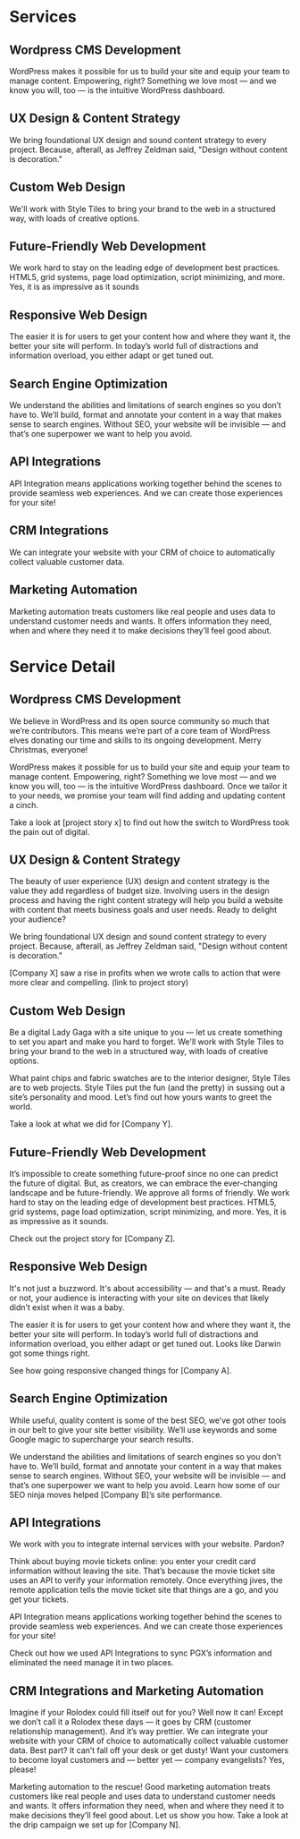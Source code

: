  
# Services
## Wordpress CMS Development
WordPress makes it possible for us to build your site and equip your 
team to manage content. Empowering, right? Something we love most — 
and we know you will, too — is the intuitive WordPress dashboard.

## UX Design & Content Strategy
We bring foundational UX design and sound content strategy to every 
project. Because, afterall, as Jeffrey Zeldman said, "Design without 
content is decoration."

## Custom Web Design
We'll work with Style Tiles to bring your brand to the web in a structured way, with loads of creative options. 

## Future-Friendly Web Development
We work hard to stay on the leading edge of development best practices. 
HTML5, grid systems, page load optimization, script minimizing, and 
more. Yes, it is as impressive as it sounds

## Responsive Web Design
The easier it is for users to get your content how and where they want it, 
the better your site will perform. In today’s world full of distractions and 
information overload, you either adapt or get tuned out.

## Search Engine Optimization
We understand the abilities and limitations of search engines so you 
don’t have to. We’ll build, format and annotate your content in a way that 
makes sense to search engines. Without SEO, your website will be 
invisible — and that’s one superpower we want to help you avoid. 

## API Integrations
API Integration means applications working together behind the scenes 
to provide seamless web experiences. And we can create those 
experiences for your site! 

## CRM Integrations
We can integrate your website with your CRM of choice to automatically collect valuable customer data.

## Marketing Automation
Marketing automation treats customers like real people and uses data to understand customer needs and wants. It offers information they need, when and where they need it to make decisions they’ll feel good about. 



# Service Detail

## Wordpress CMS Development
We believe in WordPress and its open source community so much that 
we’re contributors. This means we’re part of a core team of WordPress 
elves donating our time and skills to its ongoing development. Merry 
Christmas, everyone! 

WordPress makes it possible for us to build your site and equip your 
team to manage content. Empowering, right? Something we love most — 
and we know you will, too — is the intuitive WordPress dashboard. Once 
we tailor it to your needs, we promise your team will find adding and 
updating content a cinch. 

Take a look at [project story x] to find out how the switch to WordPress 
took the pain out of digital. 

## UX Design & Content Strategy
The beauty of user experience (UX) design and content strategy is the 
value they add regardless of budget size. Involving users in the design 
process and having the right content strategy will help you build a 
website with content that meets business goals and user needs. Ready to 
delight your audience? 

We bring foundational UX design and sound content strategy to every 
project. Because, afterall, as Jeffrey Zeldman said, "Design without 
content is decoration." 

[Company X] saw a rise in profits when we wrote calls to action that were 
more clear and compelling. (link to project story) 
 
## Custom Web Design
Be a digital Lady Gaga with a site unique to you — let us create 
something to set you apart and make you hard to forget. We'll work with 
Style Tiles to bring your brand to the web in a structured way, with loads 
of creative options. 

What paint chips and fabric swatches are to the interior designer, Style 
Tiles are to web projects. Style Tiles put the fun (and the pretty) in 
sussing out a site’s personality and mood. Let’s find out how yours wants 
to greet the world. 

Take a look at what we did for [Company Y]. 
 
 
## Future-Friendly Web Development
It’s impossible to create something future-proof since no one can predict 
the future of digital. But, as creators, we can embrace the ever-changing 
landscape and be future-friendly. We approve all forms of friendly. 
We work hard to stay on the leading edge of development best practices. 
HTML5, grid systems, page load optimization, script minimizing, and 
more. Yes, it is as impressive as it sounds. 

Check out the project story for [Company Z]. 
 
## Responsive Web Design
It's not just a buzzword. It's about accessibility — and that's a must. 
Ready or not, your audience is interacting with your site on devices that 
likely didn’t exist when it was a baby.

The easier it is for users to get your content how and where they want it, 
the better your site will perform. In today’s world full of distractions and 
information overload, you either adapt or get tuned out. Looks like 
Darwin got some things right. 

See how going responsive changed things for [Company A]. 
 
 
## Search Engine Optimization
While useful, quality content is some of the best SEO, we’ve got other 
tools in our belt to give your site better visibility. We’ll use keywords and 
some Google magic to supercharge your search results. 

We understand the abilities and limitations of search engines so you 
don’t have to. We’ll build, format and annotate your content in a way that 
makes sense to search engines. Without SEO, your website will be 
invisible — and that’s one superpower we want to help you avoid. 
Learn how some of our SEO ninja moves helped [Company B]’s site 
performance. 
 
 
## API Integrations
We work with you to integrate internal services with your website. Pardon? 

Think about buying movie tickets online: you enter your credit card 
information without leaving the site. That’s because the movie ticket site 
uses an API to verify your information remotely. Once everything jives, 
the remote application tells the movie ticket site that things are a go, and 
you get your tickets. 

API Integration means applications working together behind the scenes 
to provide seamless web experiences. And we can create those 
experiences for your site! 
 
Check out how we used API Integrations to sync PGX’s information and 
eliminated the need manage it in two places. 
 
## CRM Integrations and Marketing Automation
Imagine if your Rolodex could fill itself out for you? Well now it can! 
Except we don’t call it a Rolodex these days — it goes by CRM (customer 
relationship management). And it’s way prettier. We can integrate your 
website with your CRM of choice to automatically collect valuable 
customer data. Best part? It can’t fall off your desk or get dusty! 
Want your customers to become loyal customers and — better yet — 
company evangelists? Yes, please! 

Marketing automation to the rescue! Good marketing automation treats 
customers like real people and uses data to understand customer needs 
and wants. It offers information they need, when and where they need it 
to make decisions they’ll feel good about. Let us show you how. Take a look at the drip campaign we set up for [Company N].